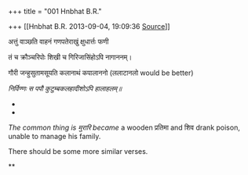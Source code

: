 +++
title = "001 Hnbhat B.R."

+++
[[Hnbhat B.R.	2013-09-04, 19:09:36 [Source](https://groups.google.com/g/samskrita/c/aP4SYnrlUWg)]]



अत्तुं वाञ्छति वाहनं गणपतेराखुं क्षुधार्त्तः फणी

तं च क्रौञ्चरिपोः शिखी च गिरिजासिंहोऽपि नागाननम्।

गौरी जन्हुसुतामसूयति कलानाथं कपालाननो (ललाटानलो would be better)

*निर्विण्णः स पपौ कुटुम्बकलहादीशोऽपि हालाहलम्॥*  

*  
*

*The common thing is मुरारि became* a wooden प्रतिमा and शिव drank poison, unable to manage his family.

  

There should be some more similar verses.

**

  

